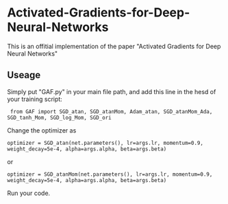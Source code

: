 # Activated-Gradients-for-Deep-Neural-Networks
This is an offitial implementation of the paper "Activated Gradients for Deep Neural Networks"

## Useage
Simply put "GAF.py" in your main file path, and add this line in the hesd of your training script:

``` from GAF import SGD_atan, SGD_atanMom, Adam_atan, SGD_atanMom_Ada, SGD_tanh_Mom, SGD_log_Mom, SGD_ori```

Change the optimizer as

``` optimizer = SGD_atan(net.parameters(), lr=args.lr, momentum=0.9, weight_decay=5e-4, alpha=args.alpha, beta=args.beta) ```

or 

``` optimizer = SGD_atanMom(net.parameters(), lr=args.lr, momentum=0.9, weight_decay=5e-4, alpha=args.alpha, beta=args.beta)  ```

Run your code. 
